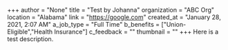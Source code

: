 +++
author = "None"
title = "Test by Johanna"
organization = "ABC Org"
location = "Alabama"
link = "https://google.com"
created_at = "January 28, 2021, 2:07 AM"
a_job_type = "Full Time"
b_benefits = ["Union-Eligible","Health Insurance"]
c_feedback = ""
thumbnail = ""
+++
Here is a test description.